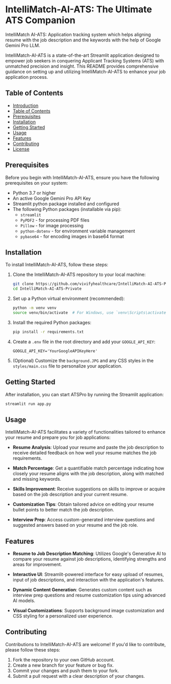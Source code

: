 # IntelliMatch-AI-ATS: The Ultimate ATS Companion
IntelliMatch AI-ATS: Application tracking system which helps aligning resume with the job description and the keywords with the help of Google Gemini Pro LLM.

IntelliMatch-AI-ATS is a state-of-the-art Streamlit application designed to empower job seekers in conquering Applicant Tracking Systems (ATS) with unmatched precision and insight. This README provides comprehensive guidance on setting up and utilizing IntelliMatch-AI-ATS to enhance your job application process.

## Table of Contents

- [Introduction](#atspro-the-ultimate-ats-companion)
- [Table of Contents](#table-of-contents)
- [Prerequisites](#prerequisites)
- [Installation](#installation)
- [Getting Started](#getting-started)
- [Usage](#usage)
- [Features](#features)
- [Contributing](#contributing)
- [License](#license)

## Prerequisites

Before you begin with IntelliMatch-AI-ATS, ensure you have the following prerequisites on your system:

- Python 3.7 or higher
- An active Google Gemini Pro API Key
- Streamlit python package installed and configured
- The following Python packages (installable via pip):
    - `streamlit`
    - `PyPDF2` - for processing PDF files
    - `Pillow` - for image processing
    - `python-dotenv` - for environment variable management
    - `pybase64` - for encoding images in base64 format

## Installation

To install IntelliMatch-AI-ATS, follow these steps:

1. Clone the IntelliMatch-AI-ATS repository to your local machine:

    ```bash
    git clone https://github.com/vivifyhealthcare/IntelliMatch-AI-ATS-Private
    cd IntelliMatch-AI-ATS-Private
    ```

2. Set up a Python virtual environment (recommended):

    ```bash
    python -m venv venv
    source venv/bin/activate  # For Windows, use `venv\Scripts\activate`
    ```

3. Install the required Python packages:

    ```bash
    pip install -r requirements.txt
    ```

4. Create a `.env` file in the root directory and add your `GOOGLE_API_KEY`:

    ```
    GOOGLE_API_KEY='YourGoogleAPIKeyHere'
    ```

5. (Optional) Customize the `background.JPG` and any CSS styles in the `styles/main.css` file to personalize your application.

## Getting Started

After installation, you can start ATSPro by running the Streamlit application:

```bash
streamlit run app.py
```



## Usage

IntelliMatch-AI-ATS facilitates a variety of functionalities tailored to enhance your resume and prepare you for job applications:

- **Resume Analysis**: Upload your resume and paste the job description to receive detailed feedback on how well your resume matches the job requirements.

- **Match Percentage**: Get a quantifiable match percentage indicating how closely your resume aligns with the job description, along with matched and missing keywords.

- **Skills Improvement**: Receive suggestions on skills to improve or acquire based on the job description and your current resume.

- **Customization Tips**: Obtain tailored advice on editing your resume bullet points to better match the job description.

- **Interview Prep**: Access custom-generated interview questions and suggested answers based on your resume and the job role.

## Features

- **Resume to Job Description Matching**: Utilizes Google's Generative AI to compare your resume against job descriptions, identifying strengths and areas for improvement.

- **Interactive UI**: Streamlit-powered interface for easy upload of resumes, input of job descriptions, and interaction with the application's features.

- **Dynamic Content Generation**: Generates custom content such as interview prep questions and resume customization tips using advanced AI models.

- **Visual Customizations**: Supports background image customization and CSS styling for a personalized user experience.

## Contributing

Contributions to IntelliMatch-AI-ATS are welcome! If you'd like to contribute, please follow these steps:

1. Fork the repository to your own GitHub account.
2. Create a new branch for your feature or bug fix.
3. Commit your changes and push them to your fork.
4. Submit a pull request with a clear description of your changes.
